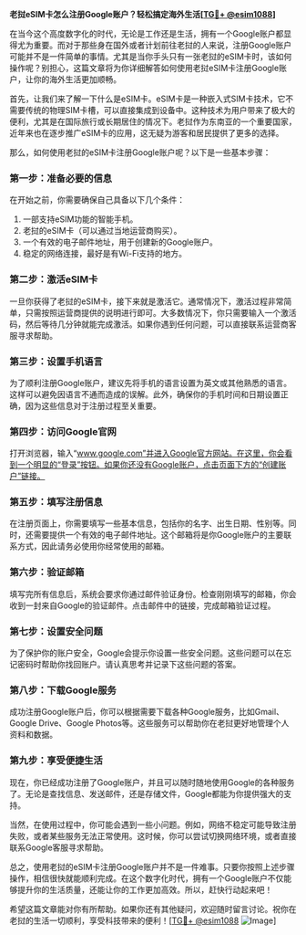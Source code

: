 **老挝eSIM卡怎么注册Google账户？轻松搞定海外生活[[TG💪+ @esim1088](https://t.me/s/esim1088)]**

在当今这个高度数字化的时代，无论是工作还是生活，拥有一个Google账户都显得尤为重要。而对于那些身在国外或者计划前往老挝的人来说，注册Google账户可能并不是一件简单的事情。尤其是当你手头只有一张老挝的eSIM卡时，该如何操作呢？别担心，这篇文章将为你详细解答如何使用老挝eSIM卡注册Google账户，让你的海外生活更加顺畅。

首先，让我们来了解一下什么是eSIM卡。eSIM卡是一种嵌入式SIM卡技术，它不需要传统的物理SIM卡槽，可以直接集成到设备中。这种技术为用户带来了极大的便利，尤其是在国际旅行或长期居住的情况下。老挝作为东南亚的一个重要国家，近年来也在逐步推广eSIM卡的应用，这无疑为游客和居民提供了更多的选择。

那么，如何使用老挝的eSIM卡注册Google账户呢？以下是一些基本步骤：

### **第一步：准备必要的信息**
在开始之前，你需要确保自己具备以下几个条件：
1. 一部支持eSIM功能的智能手机。
2. 老挝的eSIM卡（可以通过当地运营商购买）。
3. 一个有效的电子邮件地址，用于创建新的Google账户。
4. 稳定的网络连接，最好是有Wi-Fi支持的地方。

### **第二步：激活eSIM卡**
一旦你获得了老挝的eSIM卡，接下来就是激活它。通常情况下，激活过程非常简单，只需按照运营商提供的说明进行即可。大多数情况下，你只需要输入一个激活码，然后等待几分钟就能完成激活。如果你遇到任何问题，可以直接联系运营商客服寻求帮助。

### **第三步：设置手机语言**
为了顺利注册Google账户，建议先将手机的语言设置为英文或其他熟悉的语言。这样可以避免因语言不通而造成的误解。此外，确保你的手机时间和日期设置正确，因为这些信息对于注册过程至关重要。

### **第四步：访问Google官网**
打开浏览器，输入“www.google.com”并进入Google官方网站。在这里，你会看到一个明显的“登录”按钮。如果你还没有Google账户，点击页面下方的“创建账户”链接。

### **第五步：填写注册信息**
在注册页面上，你需要填写一些基本信息，包括你的名字、出生日期、性别等。同时，还需要提供一个有效的电子邮件地址。这个邮箱将是你Google账户的主要联系方式，因此请务必使用你经常使用的邮箱。

### **第六步：验证邮箱**
填写完所有信息后，系统会要求你通过邮件验证身份。检查刚刚填写的邮箱，你会收到一封来自Google的验证邮件。点击邮件中的链接，完成邮箱验证过程。

### **第七步：设置安全问题**
为了保护你的账户安全，Google会提示你设置一些安全问题。这些问题可以在忘记密码时帮助你找回账户。请认真思考并记录下这些问题的答案。

### **第八步：下载Google服务**
成功注册Google账户后，你可以根据需要下载各种Google服务，比如Gmail、Google Drive、Google Photos等。这些服务可以帮助你在老挝更好地管理个人资料和数据。

### **第九步：享受便捷生活**
现在，你已经成功注册了Google账户，并且可以随时随地使用Google的各种服务了。无论是查找信息、发送邮件，还是存储文件，Google都能为你提供强大的支持。

当然，在使用过程中，你可能会遇到一些小问题。例如，网络不稳定可能导致注册失败，或者某些服务无法正常使用。这时候，你可以尝试切换网络环境，或者直接联系Google客服寻求帮助。

总之，使用老挝的eSIM卡注册Google账户并不是一件难事。只要你按照上述步骤操作，相信很快就能顺利完成。在这个数字化时代，拥有一个Google账户不仅能够提升你的生活质量，还能让你的工作更加高效。所以，赶快行动起来吧！

希望这篇文章能对你有所帮助。如果你还有其他疑问，欢迎随时留言讨论。祝你在老挝的生活一切顺利，享受科技带来的便利！[[TG💪+ @esim1088](https://t.me/s/esim1088) ![Image](https://i.postimg.cc/4NQfJmqS/Snipaste-2025-05-13-00-14-12.png)]